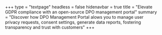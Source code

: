 +++
type = "textpage"
headless = false
hidenavbar = true
title = "Elevate GDPR compliance with an open-source DPO management portal"
summary = "Discover how DPO Management Portal alows you to manage user privacy requests, consent settings, generate data reports, fostering transparency and trust with customers"
+++

